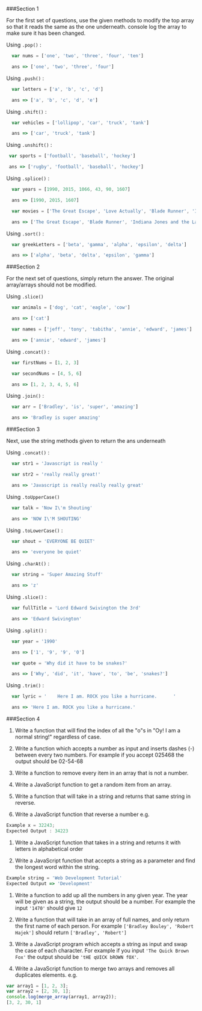 ###Section 1

For the first set of questions, use the given methods to modify the top array so that it reads the same as the one underneath. console log the array to make sure it has been changed.

Using ```.pop()``` :

```js
  var nums = ['one', 'two', 'three', 'four', 'ten']

  ans => ['one', 'two', 'three', 'four']
```

Using ```.push()``` :

```js
  var letters = ['a', 'b', 'c', 'd']

  ans => ['a', 'b', 'c', 'd', 'e']
```

Using ```.shift()``` :

```js
  var vehicles = ['lollipop', 'car', 'truck', 'tank']

  ans => ['car', 'truck', 'tank']
```

Using ```.unshift()``` :

 ```js
  var sports = ['football', 'baseball', 'hockey']

  ans => ['rugby', 'football', 'baseball', 'hockey']
```

Using ```.splice()``` :

```js
  var years = [1990, 2015, 1066, 43, 90, 1607]

  ans => [1990, 2015, 1607]

  var movies = ['The Great Escape', 'Love Actually', 'Blade Runner', 'Indiana Jones and the Last Crusade']

  ans => ['The Great Escape', 'Blade Runner', 'Indiana Jones and the Last Crusade']
```

Using ```.sort()``` :

```js
  var greekLetters = ['beta', 'gamma', 'alpha', 'epsilon', 'delta']

  ans => ['alpha', 'beta', 'delta', 'epsilon', 'gamma']
```

###Section 2

For the next set of questions, simply return the answer. The original array/arrays should not be modified.

Using ```.slice()```

```js
  var animals = ['dog', 'cat', 'eagle', 'cow']

  ans => ['cat']

  var names = ['jeff', 'tony', 'tabitha', 'annie', 'edward', 'james']

  ans => ['annie', 'edward', 'james']
```

Using ```.concat()``` :

```js
  var firstNums = [1, 2, 3]

  var secondNums = [4, 5, 6]

  ans => [1, 2, 3, 4, 5, 6]
```

Using ```.join()``` :

```js
  var arr = ['Bradley', 'is', 'super', 'amazing']

  ans => 'Bradley is super amazing'
```

###Section 3

Next, use the string methods given to return the ans underneath

Using ```.concat()``` :

```js
  var str1 = 'Javascript is really '

  var str2 = 'really really great!'

  ans => 'Javascript is really really really great'
```

Using ```.toUpperCase()```


```js
  var talk = 'Now I\'m Shouting'

  ans => 'NOW I\'M SHOUTING'
```

Using ```.toLowerCase()``` :

```js
  var shout = 'EVERYONE BE QUIET'

  ans => 'everyone be quiet'
```

Using ```.charAt()``` :

```js
  var string = 'Super Amazing Stuff'

  ans => 'z'
```

Using ```.slice()``` :

```js
  var fullTitle = 'Lord Edward Swivington the 3rd'

  ans => 'Edward Swivington'
```

Using ```.split()``` :

```js
  var year = '1990'

  ans => ['1', '9', '9', '0']

  var quote = 'Why did it have to be snakes?'

  ans => ['Why', 'did', 'it', 'have', 'to', 'be', 'snakes?']
```

Using ```.trim()``` :

```js
  var lyric = '    Here I am. ROCK you like a hurricane.      '

  ans => 'Here I am. ROCK you like a hurricane.'
```

###Section 4

1. Write a function that will find the index of all the "o"s in "Oy! I am a normal string!" regardless of case.

1. Write a function which accepts a number as input and inserts dashes (-) between every two numbers. For example if you accept 025468 the output should be 02-54-68

1. Write a function to remove every item in an array that is not a number.

1. Write a JavaScript function to get a random item from an array.

1. Write a function that will take in a string and returns that same string in reverse.

1. Write a JavaScript function that reverse a number e.g.
```js
Example x = 32243;
Expected Output : 34223
```

1. Write a JavaScript function that takes in a string and returns it with letters in alphabetical order

1. Write a JavaScript function that accepts a string as a parameter and find the longest word within the string.
```js
Example string = 'Web Development Tutorial'
Expected Output => 'Development'
```

1. Write a function to add up all the numbers in any given year. The year will be given as a string, the output should be a number. For example the input ```'1470'``` should give ```12```

1. Write a function that will take in an array of full names, and only return the first name of each person. For example ```['Bradley Bouley', 'Robert Hajek']``` should return ```['Bradley', 'Robert']```

1. Write a JavaScript program which accepts a string as input and swap the case of each character. For example if you input ```'The Quick Brown Fox'``` the output should be ```'tHE qUICK bROWN fOX'```.

1. Write a JavaScript function to merge two arrays and removes all duplicates elements. e.g.
```js
var array1 = [1, 2, 3];
var array2 = [2, 30, 1];
console.log(merge_array(array1, array2));
[3, 2, 30, 1]
```
